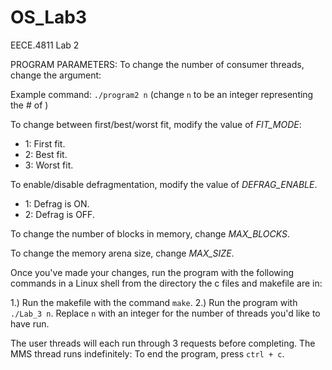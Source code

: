 # OS_Lab3
EECE.4811 Lab 2

PROGRAM PARAMETERS:
To change the number of consumer threads, change the argument:

Example command:
`./program2 n`  (change `n` to be an integer representing the # of )

To change between first/best/worst fit, modify the value of *FIT_MODE*:
 * 1: First fit.
 * 2: Best fit.
 * 3: Worst fit.

To enable/disable defragmentation, modify the value of *DEFRAG_ENABLE*.
 * 1: Defrag is ON.
 * 2: Defrag is OFF.

To change the number of blocks in memory, change *MAX_BLOCKS*.

To change the memory arena size, change *MAX_SIZE*.

Once you've made your changes, run the program with the following commands in a Linux shell from the directory the c files and makefile are in:

1.) Run the makefile with the command `make`.
2.) Run the program with `./Lab_3 n`. Replace `n` with an integer for the number of threads you'd like to have run.

The user threads will each run through 3 requests before completing. The MMS thread runs indefinitely: To end the program, press `ctrl + c`.
